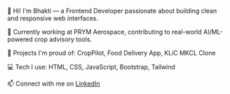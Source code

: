 👋 Hi! I'm Bhakti — a Frontend Developer passionate about building clean and responsive web interfaces.

💼 Currently working at PRYM Aerospace, contributing to real-world AI/ML-powered crop advisory tools.

🌱 Projects I'm proud of: CropPilot, Food Delivery App, KLiC MKCL Clone

💻 Tech I use: HTML, CSS, JavaScript, Bootstrap, Tailwind

📫 Connect with me on [LinkedIn](https://www.linkedin.com/in/bhakti-deshpande99)
